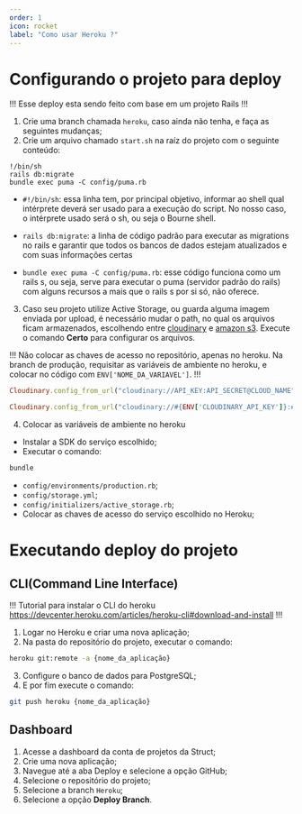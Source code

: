 ```yaml
---
order: 1
icon: rocket
label: "Como usar Heroku ?"
---
```


<!-- Ultima atualização: 22/09/2023 -->
<!-- Autor(es): Artur Padovesi e Pedro Augusto Ramalho Duarte -->

# Configurando o projeto para deploy

!!!
Esse deploy esta sendo feito com base em um projeto Rails
!!!

1. Crie uma branch chamada `heroku`, caso ainda não tenha, e faça as seguintes mudanças;
2. Crie um arquivo chamado `start.sh` na raíz do projeto com o seguinte conteúdo:

``` Terminal Shell
!/bin/sh
rails db:migrate
bundle exec puma -C config/puma.rb
```

- `#!/bin/sh`: essa linha tem, por principal objetivo, informar ao shell qual intérprete deverá ser usado para a execução do script. No nosso caso, o intérprete usado será o sh, ou seja o Bourne shell.

- `rails db:migrate`: a linha de código padrão para executar as migrations no rails e garantir que todos os bancos de dados estejam atualizados e com suas informações certas

- `bundle exec puma -C config/puma.rb`: esse código funciona como um rails s, ou seja, serve para executar o puma (servidor padrão do rails) com alguns recursos a mais que o rails s por si só, não oferece.

3. Caso seu projeto utilize Active Storage, ou guarda alguma imagem enviada por upload, é necessário mudar o path, no qual os arquivos ficam armazenados, escolhendo entre [cloudinary](https://cloudinary.com/documentation/ruby_rails_quickstart) e [amazon s3](https://devcenter.heroku.com/articles/active-storage-on-heroku). Execute o comando **Certo** para configurar os arquivos.

!!!
Não colocar as chaves de acesso no repositório, apenas no heroku. Na branch de produção, requisitar as variáveis de ambiente no heroku, e colocar no código com `ENV['NOME_DA_VARIAVEL']`.
!!!

```rb Errado
Cloudinary.config_from_url("cloudinary://API_KEY:API_SECRET@CLOUD_NAME")
```

```rb Certo
Cloudinary.config_from_url("cloudinary://#{ENV['CLOUDINARY_API_KEY']}:#{ENV['CLOUDINARY_API_SECRET']}@#{ENV['CLOUDINARY_CLOUD_NAME']")
```

4. Colocar as variáveis de ambiente no heroku

- Instalar a SDK do serviço escolhido;
- Executar o comando:

```rb Terminal
bundle
```

- `config/environments/production.rb`;
- `config/storage.yml`;
- `config/initializers/active_storage.rb`;
- Colocar as chaves de acesso do serviço escolhido no Heroku;

# Executando deploy do projeto

## CLI(Command Line Interface)

!!!
Tutorial para instalar o CLI do heroku https://devcenter.heroku.com/articles/heroku-cli#download-and-install
!!!

1. Logar no Heroku e criar uma nova aplicação;
2. Na pasta do repositório do projeto, executar o comando:

```bash Terminal
heroku git:remote -a {nome_da_aplicação}
```

3. Configure o banco de dados para PostgreSQL;
4. E por fim execute o comando: 

```bash Terminal
git push heroku {nome_da_aplicação}
```

## Dashboard

1. Acesse a dashboard da conta de projetos da Struct;
2. Crie uma nova aplicação;
3. Navegue até a aba Deploy e selecione a opção GitHub;
4. Selecione o repositório do projeto;
5. Selecione a branch `Heroku`;
6. Selecione a opção **Deploy Branch**. 